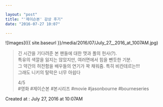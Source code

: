 ```yaml
---

layout: "post"  
title: "'제이슨본' 감상 후기"  
date: "2016-07-27 10:07"

---
```


![Images]({{ site.baseurl }}/media/2016/07/July_27__2016_at_1007AM.jpg)

> 긴 시간을 기다려준 본 팬들에 대한 맷과 폴의 헌사(?).  
> 특유의 색깔을 잃지는 않았지만, 여러면에서 힘을 뺀듯한 기분.  
> 그 약간의 허전함을 배우들의 연기가 꽉 채워줌. 특히 비칸데르는!!!  
> 그래도 니키의 탈락은 너무 아쉽다
>
> 4/5  
> \#영화 \#제이슨본 \#본시리즈 \#movie \#jasonbourne \#bourneseries

Created at : July 27, 2016 at 10:07AM
